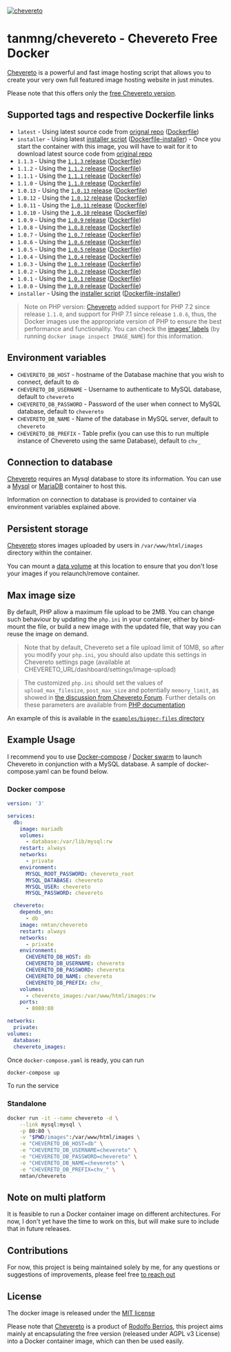 [cheveretourl]: https://chevereto.com/
[cheveretogithub]: https://github.com/Chevereto/Chevereto-Free

[![chevereto](http://chevereto.com/app/themes/v3/img/chevereto-blue.svg)][cheveretourl]

# tanmng/chevereto - Chevereto Free Docker

[Chevereto][cheveretourl] is a powerful and fast image hosting script that allows you to create your very own full featured image hosting website in just minutes.

Please note that this offers only the [free Chevereto version][cheveretogithub].

## Supported tags and respective Dockerfile links

* `latest` - Using latest source code from [orignal repo][cheveretogithub] ([Dockerfile](https://github.com/tanmng/docker-chevereto/blob/master/latest/Dockerfile))
* `installer` - Using latest [installer script](https://cdn.rawgit.com/Chevereto/php-repo-installer/master/index.php) ([Dockerfile-installer](https://github.com/tanmng/docker-chevereto/blob/master/Dockerfile-installer)) - Once you start the container with this image, you will have to wait for it to download latest source code from [original repo][cheveretogithub]
* `1.1.3` - Using the [`1.1.3` release](https://github.com/Chevereto/Chevereto-Free/releases/tag/1.1.3) ([Dockerfile](https://github.com/tanmng/docker-chevereto/blob/master/Dockerfile))
* `1.1.2` - Using the [`1.1.2` release](https://github.com/Chevereto/Chevereto-Free/releases/tag/1.1.2) ([Dockerfile](https://github.com/tanmng/docker-chevereto/blob/master/Dockerfile))
* `1.1.1` - Using the [`1.1.1` release](https://github.com/Chevereto/Chevereto-Free/releases/tag/1.1.1) ([Dockerfile](https://github.com/tanmng/docker-chevereto/blob/master/Dockerfile))
* `1.1.0` - Using the [`1.1.0` release](https://github.com/Chevereto/Chevereto-Free/releases/tag/1.1.0) ([Dockerfile](https://github.com/tanmng/docker-chevereto/blob/master/Dockerfile))
* `1.0.13` - Using the [`1.0.13` release](https://github.com/Chevereto/Chevereto-Free/releases/tag/1.0.13) ([Dockerfile](https://github.com/tanmng/docker-chevereto/blob/master/Dockerfile))
* `1.0.12` - Using the [`1.0.12` release](https://github.com/Chevereto/Chevereto-Free/releases/tag/1.0.12) ([Dockerfile](https://github.com/tanmng/docker-chevereto/blob/master/Dockerfile))
* `1.0.11` - Using the [`1.0.11` release](https://github.com/Chevereto/Chevereto-Free/releases/tag/1.0.11) ([Dockerfile](https://github.com/tanmng/docker-chevereto/blob/master/Dockerfile))
* `1.0.10` - Using the [`1.0.10` release](https://github.com/Chevereto/Chevereto-Free/releases/tag/1.0.10) ([Dockerfile](https://github.com/tanmng/docker-chevereto/blob/master/Dockerfile))
* `1.0.9` - Using the [`1.0.9` release](https://github.com/Chevereto/Chevereto-Free/releases/tag/1.0.9) ([Dockerfile](https://github.com/tanmng/docker-chevereto/blob/master/Dockerfile))
* `1.0.8` - Using the [`1.0.8` release](https://github.com/Chevereto/Chevereto-Free/releases/tag/1.0.8) ([Dockerfile](https://github.com/tanmng/docker-chevereto/blob/master/Dockerfile))
* `1.0.7` - Using the [`1.0.7` release](https://github.com/Chevereto/Chevereto-Free/releases/tag/1.0.7) ([Dockerfile](https://github.com/tanmng/docker-chevereto/blob/master/Dockerfile))
* `1.0.6` - Using the [`1.0.6` release](https://github.com/Chevereto/Chevereto-Free/releases/tag/1.0.6) ([Dockerfile](https://github.com/tanmng/docker-chevereto/blob/master/Dockerfile))
* `1.0.5` - Using the [`1.0.5` release](https://github.com/Chevereto/Chevereto-Free/releases/tag/1.0.5) ([Dockerfile](https://github.com/tanmng/docker-chevereto/blob/master/Dockerfile))
* `1.0.4` - Using the [`1.0.4` release](https://github.com/Chevereto/Chevereto-Free/releases/tag/1.0.4) ([Dockerfile](https://github.com/tanmng/docker-chevereto/blob/master/Dockerfile))
* `1.0.3` - Using the [`1.0.3` release](https://github.com/Chevereto/Chevereto-Free/releases/tag/1.0.3) ([Dockerfile](https://github.com/tanmng/docker-chevereto/blob/master/Dockerfile))
* `1.0.2` - Using the [`1.0.2` release](https://github.com/Chevereto/Chevereto-Free/releases/tag/1.0.2) ([Dockerfile](https://github.com/tanmng/docker-chevereto/blob/master/Dockerfile))
* `1.0.1` - Using the [`1.0.1` release](https://github.com/Chevereto/Chevereto-Free/releases/tag/1.0.1) ([Dockerfile](https://github.com/tanmng/docker-chevereto/blob/master/Dockerfile))
* `1.0.0` - Using the [`1.0.0` release](https://github.com/Chevereto/Chevereto-Free/releases/tag/1.0.0) ([Dockerfile](https://github.com/tanmng/docker-chevereto/blob/master/Dockerfile))
* `installer` - Using the [installer script](https://chevereto.com/download/file/installer) ([Dockerfile-installer](https://github.com/tanmng/docker-chevereto/blob/master/Dockerfile))


> Note on PHP version: [Chevereto](cheveretourl) added support for PHP 7.2 since release `1.1.0`, and support for PHP 7.1 since release `1.0.6`, thus, the Docker images use the appropriate version of PHP to ensure the best performance and functionality. You can check the [images' labels](https://docs.docker.com/config/labels-custom-metadata/) (by running `docker image inspect IMAGE_NAME`) for this information.

## Environment variables

* `CHEVERETO_DB_HOST` - hostname of the Database machine that you wish to connect, default to `db`
* `CHEVERETO_DB_USERNAME` - Username to authenticate to MySQL database, default to `chevereto`
* `CHEVERETO_DB_PASSWORD` - Password of the user when connect to MySQL database, default to `chevereto`
* `CHEVERETO_DB_NAME` - Name of the database in MySQL server, default to `chevereto`
* `CHEVERETO_DB_PREFIX` - Table prefix (you can use this to run multiple instance of Chevereto using the same Database), default to `chv_`


## Connection to database

[Chevereto][cheveretourl] requires an Mysql database to store its information. You can use a [Mysql](https://hub.docker.com/_/mysql/) or [MariaDB](https://hub.docker.com/_/mariadb/) container to host this.

Information on connection to database is provided to container via environment variables explained above.

## Persistent storage

[Chevereto][cheveretourl] stores images uploaded by users in `/var/www/html/images` directory within the container.

You can mount a [data volume](https://docs.docker.com/engine/tutorials/dockervolumes/#data-volumes) at this location to ensure that you don't lose your images if you relaunch/remove container.

## Max image size

By default, PHP allow a maximum file upload to be 2MB. You can change such behaviour by updating the `php.ini` in your container, either by bind-mount the file, or build a new image with the updated file, that way you can reuse the image on demand.

> Note that by default, Chevereto set a file upload limit of 10MB, so after you modify your `php.ini`, you should also update this settings in Chevereto settings page (available at CHEVERETO_URL/dashboard/settings/image-upload)

> The customized `php.ini` should set the values of `upload_max_filesize`, `post_max_size` and potentially `memory_limit`, as showed in [the discussion from Chevereto Forum](https://chevereto.com/community/threads/chevereto-supports-only-2mb-max-upload-size.4729/). Further details on these parameters are available from [PHP documentation](http://php.net/manual/en/ini.core.php)

An example of this is available in the [`examples/bigger-files` directory](examples/bigger-files)

## Example Usage

I recommend you to use [Docker-compose](https://docs.docker.com/compose/) / [Docker swarm](https://docs.docker.com/engine/swarm/) to launch Chevereto in conjunction with a MySQL database. A sample of docker-compose.yaml can be found below.

### Docker compose

```yaml
version: '3'

services:
  db:
    image: mariadb
    volumes:
      - database:/var/lib/mysql:rw
    restart: always
    networks:
      - private
    environment:
      MYSQL_ROOT_PASSWORD: chevereto_root
      MYSQL_DATABASE: chevereto
      MYSQL_USER: chevereto
      MYSQL_PASSWORD: chevereto

  chevereto:
    depends_on:
      - db
    image: nmtan/chevereto
    restart: always
    networks:
      - private
    environment:
      CHEVERETO_DB_HOST: db
      CHEVERETO_DB_USERNAME: chevereto
      CHEVERETO_DB_PASSWORD: chevereto
      CHEVERETO_DB_NAME: chevereto
      CHEVERETO_DB_PREFIX: chv_
    volumes:
      - chevereto_images:/var/www/html/images:rw
    ports:
      - 8080:80

networks:
  private:
volumes:
  database:
  chevereto_images:
```

Once `docker-compose.yaml` is ready, you can run

```bash
docker-compose up
```

To run the service

### Standalone

```bash
docker run -it --name chevereto -d \
    --link mysql:mysql \
    -p 80:80 \
    -v "$PWD/images":/var/www/html/images \
    -e "CHEVERETO_DB_HOST=db" \
    -e "CHEVERETO_DB_USERNAME=chevereto" \
    -e "CHEVERETO_DB_PASSWORD=chevereto" \
    -e "CHEVERETO_DB_NAME=chevereto" \
    -e "CHEVERETO_DB_PREFIX=chv_" \
    nmtan/chevereto
```

## Note on multi platform

It is feasible to run a Docker container image on different architectures. For now, I don't yet have the time to work on this, but will make sure to include that in future releases.

## Contributions

For now, this project is being maintained solely by me, for any questions or suggestions of improvements, please feel free [to reach out](mailto:tan.mng90@gmail.com)

## License

The docker image is released under the [MIT license](LICENSE)

Please note that [Chevereto](cheveretourl) is a product of [Rodolfo Berrios](http://rodolfoberrios.com/), this project aims mainly at encapsulating the free version (released under AGPL v3 License) into a Docker container image, which can then be used easily.
